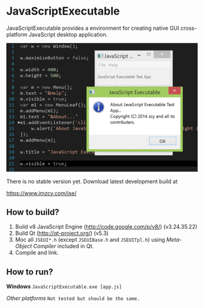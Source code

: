 JavaScriptExecutable
====================

JavaScriptExecutable provides a environment for creating native GUI cross-platform JavaScript desktop application.

<img src="doc/images/jse.png?raw=true" alt="Screen Shot" width="522px" />

There is no stable version yet. Download latest development build at

https://www.imzcy.com/jse/

How to build?
--------------------

1. Build v8 JavaScript Engine (http://code.google.com/p/v8/) (v3.24.35.22)
2. Build Qt (http://qt-project.org/) (v5.3)
3. Moc all `JSEUI*.h` (except `JSEUIBase.h` and `JSEUITpl.h`) using *Meta-Object Compiler* included in Qt.
4. Compile and link.

 
How to run?
--------------------

**Windows** `JavaScriptExecutable.exe [app.js]`

*Other platforms* `Not tested but should be the same.`
